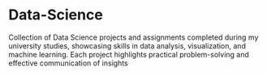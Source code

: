 # Data-Science
Collection of Data Science projects and assignments completed during my university studies, showcasing skills in data analysis, visualization, and machine learning. Each project highlights practical problem-solving and effective communication of insights
